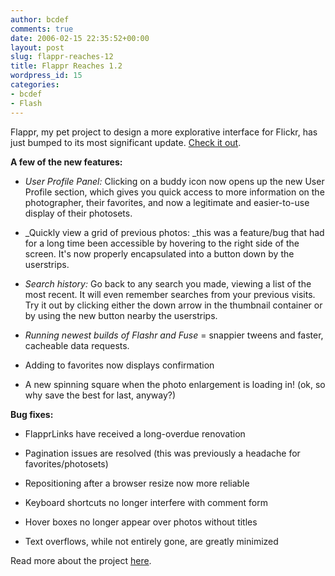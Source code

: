 ```yaml
---
author: bcdef
comments: true
date: 2006-02-15 22:35:52+00:00
layout: post
slug: flappr-reaches-12
title: Flappr Reaches 1.2
wordpress_id: 15
categories:
- bcdef
- Flash
---
```


Flappr, my pet project to design a more explorative interface for Flickr, has just bumped to its most significant update. [Check it out](http://bcdef.org/flappr/).

**A few of the new features:**



	
  * _User Profile Panel:_ Clicking on a buddy icon now opens up the new User Profile section, which gives you quick access to more information on the photographer, their favorites, and now a legitimate and easier-to-use display of their photosets.

	
  * _Quickly view a grid of previous photos: _this was a feature/bug that had for a long time been accessible by hovering to the right side of the screen. It's now properly encapsulated into a button down by the userstrips.

	
  * _Search history:_ Go back to any search you made, viewing a list of the most recent. It will even remember searches from your previous visits. Try it out by clicking either the down arrow in the thumbnail container or by using the new button nearby the userstrips.

	
  * _Running newest builds of Flashr and Fuse_ = snappier tweens and faster, cacheable data requests.

	
  * Adding to favorites now displays confirmation

	
  * A new spinning square when the photo enlargement is loading in! (ok, so why save the best for last, anyway?)


**Bug fixes:**



	
  * FlapprLinks have received a long-overdue renovation

	
  * Pagination issues are resolved (this was previously a headache for favorites/photosets)

	
  * Repositioning after a browser resize now more reliable

	
  * Keyboard shortcuts no longer interfere with comment form

	
  * Hover boxes no longer appear over photos without titles

	
  * Text overflows, while not entirely gone, are greatly minimized


Read more about the project [here](http://bcdef.org/?page_id=2).
